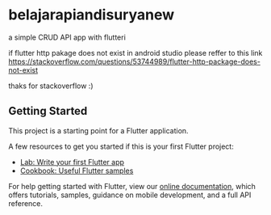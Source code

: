 # belajarapiandisuryanew

a simple CRUD API app with flutteri

if flutter http pakage does not exist in android studio please reffer to this link
https://stackoverflow.com/questions/53744989/flutter-http-package-does-not-exist

thaks for stackoverflow :)

## Getting Started

This project is a starting point for a Flutter application.

A few resources to get you started if this is your first Flutter project:

- [Lab: Write your first Flutter app](https://flutter.dev/docs/get-started/codelab)
- [Cookbook: Useful Flutter samples](https://flutter.dev/docs/cookbook)

For help getting started with Flutter, view our
[online documentation](https://flutter.dev/docs), which offers tutorials,
samples, guidance on mobile development, and a full API reference.
